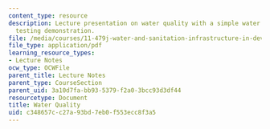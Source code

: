 ```yaml
---
content_type: resource
description: Lecture presentation on water quality with a simple water quality field
  testing demonstration.
file: /media/courses/11-479j-water-and-sanitation-infrastructure-in-developing-countries-spring-2007/c348657cc27a93bd7eb0f553ecc8f3a5_lect6.pdf
file_type: application/pdf
learning_resource_types:
- Lecture Notes
ocw_type: OCWFile
parent_title: Lecture Notes
parent_type: CourseSection
parent_uid: 3a10d7fa-bb93-5379-f2a0-3bcc93d3df44
resourcetype: Document
title: Water Quality
uid: c348657c-c27a-93bd-7eb0-f553ecc8f3a5
---
```


